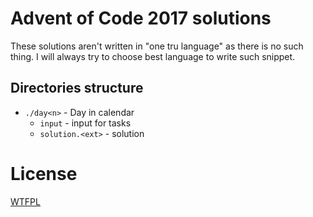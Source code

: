# Advent of Code 2017 solutions

These solutions aren't written in "one tru language" as there is no such thing.
I will always try to choose best language to write such snippet.

## Directories structure

- `./day<n>` - Day in calendar
    + `input` - input for tasks
    + `solution.<ext>` - solution

# License

[WTFPL](LICENSE)
